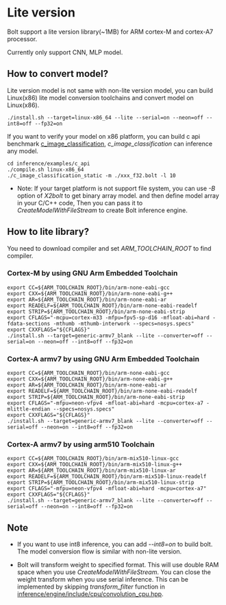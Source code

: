 # Lite version 

Bolt support a lite version library(~1MB) for ARM cortex-M and cortex-A7 processor.

Currently only support CNN, MLP model.

## How to convert model?

Lite version model is not same with non-lite version model, you can build Linux(x86) lite model conversion toolchains and convert model on Linux(x86).

```
./install.sh --target=linux-x86_64 --lite --serial=on --neon=off --int8=off --fp32=on
```

If you want to verify your model on x86 platform, you can build c api benchmark [c_image_classification](../inference/examples/c_api/c_image_classification.c), *c_image_classification* can inference any model.

```
cd inference/examples/c_api
./compile.sh linux-x86_64
./c_image_classification_static -m ./xxx_f32.bolt -l 10
```

* Note: If your target platform is not support file system, you can use *-B* option of *X2bolt* to get binary array model. and then define model array in your C/C++ code, Then you can pass it to *CreateModelWithFileStream* to create Bolt inference engine.

## How to lite library?

You need to download compiler and set *ARM_TOOLCHAIN_ROOT* to find compiler.
### Cortex-M by using GNU Arm Embedded Toolchain

```
export CC=${ARM_TOOLCHAIN_ROOT}/bin/arm-none-eabi-gcc
export CXX=${ARM_TOOLCHAIN_ROOT}/bin/arm-none-eabi-g++
export AR=${ARM_TOOLCHAIN_ROOT}/bin/arm-none-eabi-ar
export READELF=${ARM_TOOLCHAIN_ROOT}/bin/arm-none-eabi-readelf
export STRIP=${ARM_TOOLCHAIN_ROOT}/bin/arm-none-eabi-strip
export CFLAGS="-mcpu=cortex-m33 -mfpu=fpv5-sp-d16 -mfloat-abi=hard -fdata-sections -mthumb -mthumb-interwork --specs=nosys.specs"
export CXXFLAGS="${CFLAGS}"
./install.sh --target=generic-armv7_blank --lite --converter=off --serial=on --neon=off --int8=off --fp32=on
```

### Cortex-A armv7 by using GNU Arm Embedded Toolchain

```
export CC=${ARM_TOOLCHAIN_ROOT}/bin/arm-none-eabi-gcc
export CXX=${ARM_TOOLCHAIN_ROOT}/bin/arm-none-eabi-g++
export AR=${ARM_TOOLCHAIN_ROOT}/bin/arm-none-eabi-ar
export READELF=${ARM_TOOLCHAIN_ROOT}/bin/arm-none-eabi-readelf
export STRIP=${ARM_TOOLCHAIN_ROOT}/bin/arm-none-eabi-strip
export CFLAGS="-mfpu=neon-vfpv4 -mfloat-abi=hard -mcpu=cortex-a7 -mlittle-endian --specs=nosys.specs"
export CXXFLAGS="${CFLAGS}"
./install.sh --target=generic-armv7_blank --lite --converter=off --serial=off --neon=on --int8=off --fp32=on

```

### Cortex-A armv7 by using arm510 Toolchain

```
export CC=${ARM_TOOLCHAIN_ROOT}/bin/arm-mix510-linux-gcc
export CXX=${ARM_TOOLCHAIN_ROOT}/bin/arm-mix510-linux-g++
export AR=${ARM_TOOLCHAIN_ROOT}/bin/arm-mix510-linux-ar
export READELF=${ARM_TOOLCHAIN_ROOT}/bin/arm-mix510-linux-readelf
export STRIP=${ARM_TOOLCHAIN_ROOT}/bin/arm-mix510-linux-strip
export CFLAGS="-mfpu=neon-vfpv4 -mfloat-abi=hard -mcpu=cortex-a7"
export CXXFLAGS="${CFLAGS}"
./install.sh --target=generic-armv7_blank --lite --converter=off --serial=off --neon=on --int8=off --fp32=on

```

## Note

* If you want to use int8 inference, you can add *--int8=on* to build bolt. The model conversion flow is similar with non-lite version.

* Bolt will transform weight to specified format. This will use double RAM space when you use *CreateModelWithFileStream*. You can close the weight transform when you use serial inference. This can be implemented by skipping *transform_filter* function in [inference/engine/include/cpu/convolution_cpu.hpp](../inference/engine/include/cpu/convolution_cpu.hpp).
